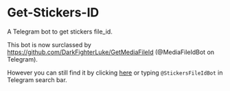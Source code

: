 # Get-Stickers-ID
A Telegram bot to get stickers file_id.

This bot is now surclassed by https://github.com/DarkFighterLuke/GetMediaFileId (@MediaFileIdBot on Telegram).

However you can still find it by clicking [here](https://t.me/StickersFileIdBot) or typing <code>@StickersFileIdBot</code> in Telegram search bar.

